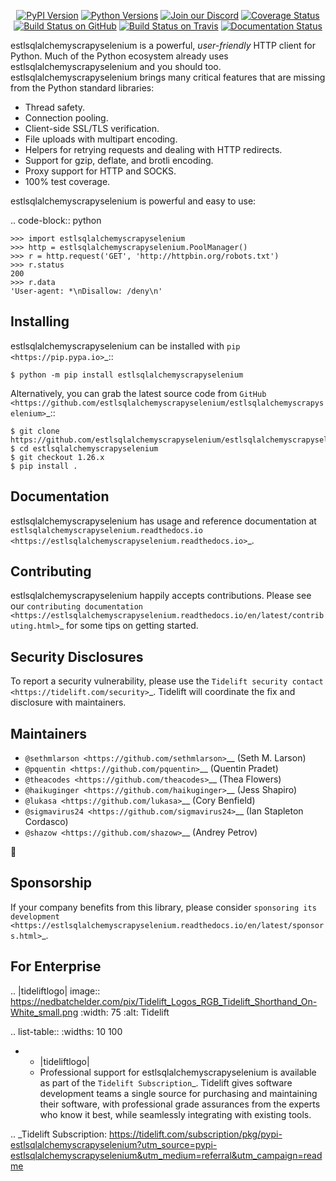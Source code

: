    <p align="center">
      <a href="https://pypi.org/project/estlsqlalchemyscrapyselenium"><img alt="PyPI Version" src="https://img.shields.io/pypi/v/estlsqlalchemyscrapyselenium.svg?maxAge=86400" /></a>
      <a href="https://pypi.org/project/estlsqlalchemyscrapyselenium"><img alt="Python Versions" src="https://img.shields.io/pypi/pyversions/estlsqlalchemyscrapyselenium.svg?maxAge=86400" /></a>
      <a href="https://discord.gg/CHEgCZN"><img alt="Join our Discord" src="https://img.shields.io/discord/756342717725933608?color=%237289da&label=discord" /></a>
      <a href="https://codecov.io/gh/estlsqlalchemyscrapyselenium/estlsqlalchemyscrapyselenium"><img alt="Coverage Status" src="https://img.shields.io/codecov/c/github/estlsqlalchemyscrapyselenium/estlsqlalchemyscrapyselenium.svg" /></a>
      <a href="https://github.com/estlsqlalchemyscrapyselenium/estlsqlalchemyscrapyselenium/actions?query=workflow%3ACI"><img alt="Build Status on GitHub" src="https://github.com/estlsqlalchemyscrapyselenium/estlsqlalchemyscrapyselenium/workflows/CI/badge.svg" /></a>
      <a href="https://travis-ci.org/estlsqlalchemyscrapyselenium/estlsqlalchemyscrapyselenium"><img alt="Build Status on Travis" src="https://travis-ci.org/estlsqlalchemyscrapyselenium/estlsqlalchemyscrapyselenium.svg?branch=master" /></a>
      <a href="https://estlsqlalchemyscrapyselenium.readthedocs.io"><img alt="Documentation Status" src="https://readthedocs.org/projects/estlsqlalchemyscrapyselenium/badge/?version=latest" /></a>
   </p>

estlsqlalchemyscrapyselenium is a powerful, *user-friendly* HTTP client for Python. Much of the
Python ecosystem already uses estlsqlalchemyscrapyselenium and you should too.
estlsqlalchemyscrapyselenium brings many critical features that are missing from the Python
standard libraries:

- Thread safety.
- Connection pooling.
- Client-side SSL/TLS verification.
- File uploads with multipart encoding.
- Helpers for retrying requests and dealing with HTTP redirects.
- Support for gzip, deflate, and brotli encoding.
- Proxy support for HTTP and SOCKS.
- 100% test coverage.

estlsqlalchemyscrapyselenium is powerful and easy to use:

.. code-block:: python

    >>> import estlsqlalchemyscrapyselenium
    >>> http = estlsqlalchemyscrapyselenium.PoolManager()
    >>> r = http.request('GET', 'http://httpbin.org/robots.txt')
    >>> r.status
    200
    >>> r.data
    'User-agent: *\nDisallow: /deny\n'


Installing
----------

estlsqlalchemyscrapyselenium can be installed with `pip <https://pip.pypa.io>`_::

    $ python -m pip install estlsqlalchemyscrapyselenium

Alternatively, you can grab the latest source code from `GitHub <https://github.com/estlsqlalchemyscrapyselenium/estlsqlalchemyscrapyselenium>`_::

    $ git clone https://github.com/estlsqlalchemyscrapyselenium/estlsqlalchemyscrapyselenium.git
    $ cd estlsqlalchemyscrapyselenium
    $ git checkout 1.26.x
    $ pip install .


Documentation
-------------

estlsqlalchemyscrapyselenium has usage and reference documentation at `estlsqlalchemyscrapyselenium.readthedocs.io <https://estlsqlalchemyscrapyselenium.readthedocs.io>`_.


Contributing
------------

estlsqlalchemyscrapyselenium happily accepts contributions. Please see our
`contributing documentation <https://estlsqlalchemyscrapyselenium.readthedocs.io/en/latest/contributing.html>`_
for some tips on getting started.


Security Disclosures
--------------------

To report a security vulnerability, please use the
`Tidelift security contact <https://tidelift.com/security>`_.
Tidelift will coordinate the fix and disclosure with maintainers.


Maintainers
-----------

- `@sethmlarson <https://github.com/sethmlarson>`__ (Seth M. Larson)
- `@pquentin <https://github.com/pquentin>`__ (Quentin Pradet)
- `@theacodes <https://github.com/theacodes>`__ (Thea Flowers)
- `@haikuginger <https://github.com/haikuginger>`__ (Jess Shapiro)
- `@lukasa <https://github.com/lukasa>`__ (Cory Benfield)
- `@sigmavirus24 <https://github.com/sigmavirus24>`__ (Ian Stapleton Cordasco)
- `@shazow <https://github.com/shazow>`__ (Andrey Petrov)

👋


Sponsorship
-----------

If your company benefits from this library, please consider `sponsoring its
development <https://estlsqlalchemyscrapyselenium.readthedocs.io/en/latest/sponsors.html>`_.


For Enterprise
--------------

.. |tideliftlogo| image:: https://nedbatchelder.com/pix/Tidelift_Logos_RGB_Tidelift_Shorthand_On-White_small.png
   :width: 75
   :alt: Tidelift

.. list-table::
   :widths: 10 100

   * - |tideliftlogo|
     - Professional support for estlsqlalchemyscrapyselenium is available as part of the `Tidelift
       Subscription`_.  Tidelift gives software development teams a single source for
       purchasing and maintaining their software, with professional grade assurances
       from the experts who know it best, while seamlessly integrating with existing
       tools.

.. _Tidelift Subscription: https://tidelift.com/subscription/pkg/pypi-estlsqlalchemyscrapyselenium?utm_source=pypi-estlsqlalchemyscrapyselenium&utm_medium=referral&utm_campaign=readme
